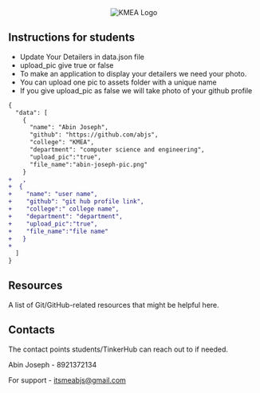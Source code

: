 <div align="center"> 
    <img src="https://github.com/tinkerhubkmea.png" alt="KMEA Logo"/>
</div>

## Instructions for students

- Update Your Detailers in data.json file 
- upload_pic give true or false
- To make an application to display your detailers we need your photo.
- You can upload  one pic to assets folder with a unique name
- If you give  upload_pic as false we will take photo of your github profile 

```diff
{
  "data": [
    {
      "name": "Abin Joseph",
      "github": "https://github.com/abjs",
      "college": "KMEA",
      "department": "computer science and engineering",
      "upload_pic":"true",
      "file_name":"abin-joseph-pic.png"
    }
+   ,
+  {
+    "name": "user name",
+    "github": "git hub profile link",
+    "college":" college name",
+    "department": "department",
+    "upload_pic":"true",
+    "file_name":"file name"
+   }
+
  ]
}

```

## Resources

A list of Git/GitHub-related resources that might be helpful here.

## Contacts

The contact points students/TinkerHub can reach out to if needed.

Abin Joseph - 8921372134

For support - itsmeabjs@gmail.com
